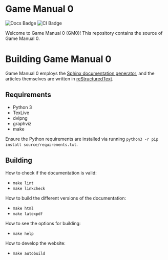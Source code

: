 Game Manual 0
=============
![Docs Badge](https://readthedocs.org/projects/game-manual-zero/badge/) ![CI Badge](https://github.com/Coppersource/gm0/workflows/CI/badge.svg)

Welcome to Game Manual 0 (GM0)!
This repository contains the source of Game Manual 0.

Building Game Manual 0
======================
Game Manual 0 employs the 
[Sphinx documentation generator](https://www.sphinx-doc.org/en/master/), 
and the articles themselves are written in 
[reStructuredText](http://docutils.sourceforge.net/rst.html).  

Requirements
------------
* Python 3
* TexLive
* dvipng
* graphviz
* make

Ensure the Python requirements are installed via running 
`python3 -r pip install source/requirements.txt`.

Building
--------

How to check if the documentation is valid:
* `make lint`
* `make linkcheck`

How to build the different versions of the documentation:
* `make html`
* `make latexpdf`

How to see the options for building:
* `make help`

How to develop the website:
* `make autobuild`
